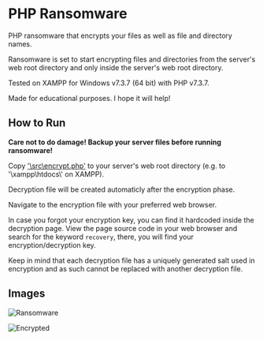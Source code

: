 # PHP Ransomware

PHP ransomware that encrypts your files as well as file and directory names.

Ransomware is set to start encrypting files and directories from the server's web root directory and only inside the server's web root directory.

Tested on XAMPP for Windows v7.3.7 (64 bit) with PHP v7.3.7.

Made for educational purposes. I hope it will help!

## How to Run

**Care not to do damage! Backup your server files before running ransomware!**

Copy ['\\src\\encrypt.php'](https://github.com/ivan-sincek/php-ransomware/blob/master/src/encrypt.php) to your server's web root directory (e.g. to '\\xampp\\htdocs\\' on XAMPP).

Decryption file will be created automaticly after the encryption phase.

Navigate to the encryption file with your preferred web browser.

In case you forgot your encryption key, you can find it hardcoded inside the decryption page. View the page source code in your web browser and search for the keyword `recovery`, there, you will find your encryption/decryption key.

Keep in mind that each decryption file has a uniquely generated salt used in encryption and as such cannot be replaced with another decryption file.

## Images

![Ransomware](https://github.com/ivan-sincek/php-ransomware/blob/master/img/ransomware.jpg)

![Encrypted](https://github.com/ivan-sincek/php-ransomware/blob/master/img/encrypted.jpg)
